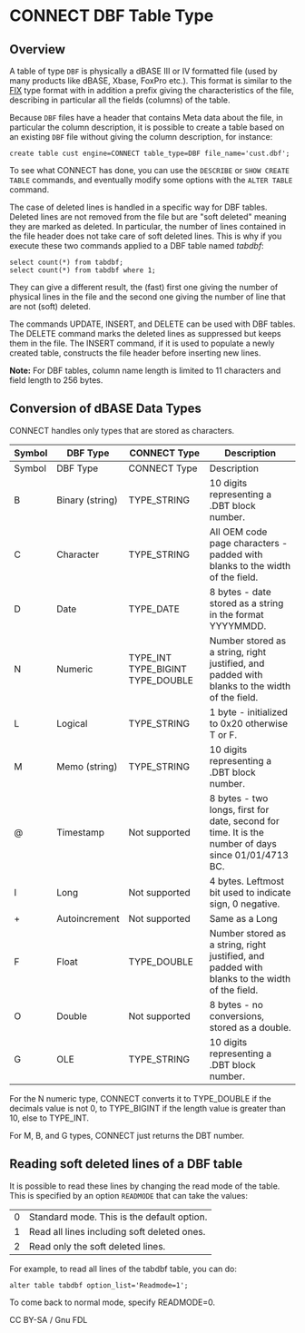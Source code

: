 
# CONNECT DBF Table Type


## Overview


A table of type `DBF` is physically a dBASE III or IV formatted file (used by
many products like dBASE, Xbase, FoxPro etc.). This format is similar to the
[FIX](connect-dos-and-fix-table-types.md) type format with in addition a prefix giving the characteristics of the
file, describing in particular all the fields (columns) of the table.


Because `DBF` files have a header that contains Meta data about the file, in
particular the column description, it is possible to create a table based on an
existing `DBF` file without giving the column description, for instance:


```
create table cust engine=CONNECT table_type=DBF file_name='cust.dbf';
```

To see what CONNECT has done, you can use the `DESCRIBE`
or `SHOW CREATE TABLE` commands, and eventually modify some options with
the `ALTER TABLE` command.


The case of deleted lines is handled in a specific way for DBF tables. Deleted
lines are not removed from the file but are "soft deleted" meaning they are
marked as deleted. In particular, the number of lines contained in the file
header does not take care of soft deleted lines. This is why if you execute
these two commands applied to a DBF table named *tabdbf*:


```
select count(*) from tabdbf;
select count(*) from tabdbf where 1;
```

They can give a different result, the (fast) first one giving the number of
physical lines in the file and the second one giving the number of line that
are not (soft) deleted.


The commands UPDATE, INSERT, and DELETE can be used with DBF tables. The DELETE
command marks the deleted lines as suppressed but keeps them in the file. The
INSERT command, if it is used to populate a newly created table, constructs the
file header before inserting new lines.


**Note:** For DBF tables, column name length is limited to 11 characters and
field length to 256 bytes.


## Conversion of dBASE Data Types


CONNECT handles only types that are stored as characters.



| Symbol | DBF Type | CONNECT Type | Description |
| --- | --- | --- | --- |
| Symbol | DBF Type | CONNECT Type | Description |
| B | Binary (string) | TYPE_STRING | 10 digits representing a .DBT block number. |
| C | Character | TYPE_STRING | All OEM code page characters - padded with blanks to the width of the field. |
| D | Date | TYPE_DATE | 8 bytes - date stored as a string in the format YYYYMMDD. |
| N | Numeric | TYPE_INT TYPE_BIGINT TYPE_DOUBLE | Number stored as a string, right justified, and padded with blanks to the width of the field. |
| L | Logical | TYPE_STRING | 1 byte - initialized to 0x20 otherwise T or F. |
| M | Memo (string) | TYPE_STRING | 10 digits representing a .DBT block number. |
| @ | Timestamp | Not supported | 8 bytes - two longs, first for date, second for time. It is the number of days since 01/01/4713 BC. |
| I | Long | Not supported | 4 bytes. Leftmost bit used to indicate sign, 0 negative. |
| + | Autoincrement | Not supported | Same as a Long |
| F | Float | TYPE_DOUBLE | Number stored as a string, right justified, and padded with blanks to the width of the field. |
| O | Double | Not supported | 8 bytes - no conversions, stored as a double. |
| G | OLE | TYPE_STRING | 10 digits representing a .DBT block number. |



For the N numeric type, CONNECT converts it to TYPE_DOUBLE if the decimals value is not 0, to TYPE_BIGINT if the length value is greater than 10, else to TYPE_INT.


For M, B, and G types, CONNECT just returns the DBT number.


## Reading soft deleted lines of a DBF table


It is possible to read these lines by changing the read mode of the table. This
is specified by an option `READMODE` that can take the values:


|   |   |
| --- | --- |
| 0 | Standard mode. This is the default option. |
| 1 | Read all lines including soft deleted ones. |
| 2 | Read only the soft deleted lines. |


For example, to read all lines of the tabdbf table, you can do:


```
alter table tabdbf option_list='Readmode=1';
```

To come back to normal mode, specify READMODE=0.


CC BY-SA / Gnu FDL


